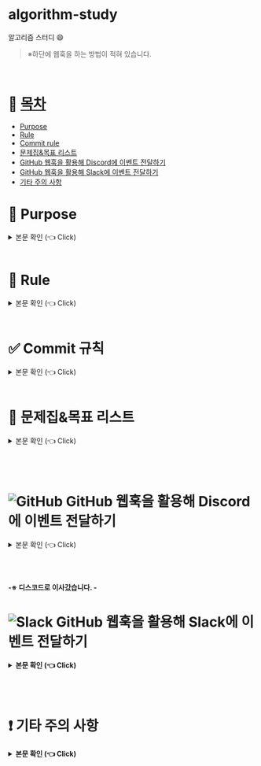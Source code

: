 # algorithm-study

알고리즘 스터디 :smile:

> ※하단에 웹훅을 하는 방법이 적혀 있습니다.

<br>



# 📝 [목차](#index) <a name = "index"></a>

- [Purpose](#purpose)
- [Rule](#rule)
- [Commit rule](#commit_rule)
- [문제집&목표 리스트](#workbook_list)
- [GitHub 웹훅을 활용해 Discord에 이벤트 전달하기](#g_webhook)
- [GitHub 웹훅을 활용해 Slack에 이벤트 전달하기](#s_webhook)
- [기타 주의 사항](#caution)

# :palm_tree: Purpose <a name = "purpose"></a>

<details>
   <summary> 본문 확인 (👈 Click)</summary>
<br />

   쉬운 문제라도 하루에 한 문제를 푸는 것을 목표로 합니다.<br>
   적어도 일주일에 한 문제는 풀도록 합시다.

   첫 번째, 규칙적으로 문제를 풀고 익숙해지는 것입니다.<br><br>
   두 번째, 궁극적으로 기업 코딩테스트를 통과 할 수 있는 역량을 가지기 위해서 하는 스터디 입니다.<br><br>
   세 번째, 우리는 아직 고급 자바에 익숙하지 않습니다. 따라서, 코딩 테스트를 푼 후에 우리가 배운 고급 자바 문법으로 리팩토링을 해보는 연습도 추가적으로 시도해 볼 수 있습니다.<br><br>
   
</details>

<br>

# :loudspeaker: Rule <a name = "rule"></a>

<details>
   <summary> 본문 확인 (👈 Click)</summary>
<br />

   0. 이 스터디는 강제사항이 아닙니다.<br>
   
       >  우리의 목표는 선택과 집중입니다.<br>
       >  알고리즘에 너무 많은 시간을 할애하지 않도록 합니다.
   

   2. 매일 본인이 풀고 싶은 문제를 선정해서 한 문제를 풀고 commit 하고, push 하도록 합니다.<br>
   
       >  스터디장이 고른 문제집을 반드시 풀 필요는 없습니다.<br>
       >  풀고 싶은 만큼 풀면 됩니다.<br>
       >  권장 사항은 일주일에 한 문제 이상은 의미있는 문제를 풀어보는 것입니다.<br>
   
   3. 가능하다면 시간을 정하고 풀어보도록 합니다.<br>

   4. 가급적 기업 코딩 테스트를 준비한다는 마음가짐으로 자동 완성을 최대한 쓰지 않고 공부 합니다.<br>

   5. 룰은 건의에 따라서 달라질 수 있습니다.<br>


<br><br>
   
</details>

<br>

# ✅ Commit 규칙 <a name = "commit_rule"></a>

<details>
   <summary> 본문 확인 (👈 Click)</summary>
<br />

   - commit 메시지: 어떤 문제를 풀었는지 표시 할 수 있도록 합니다.<br>
                    간단하게 p문제번호 로 하셔도 됩니다.<br>

   ```sh
   commit -m "[add]년도/월/일 p문제번호 -언어"
   ```

   ex)<br>
   <추가 - [add]><br>
   ```sh
   commit -m "[add]2024/06/14 p1000 -java"
   ```
   <수정 - [fix]><br>
   > 가급적 다 풀고 백준에 맞았다고 나오면 제풀하고,<br>
   > 만약, 풀리지 않았다면, 주석으로 풀리지 않은 파일임을 표시해주면 좋을 것 같습니다.<br>
   ```sh
   commit -m "[fix]2024/06/14 p1000 -java"
   ```

   <리팩토링 - [re]><br>
   > 리팩토링을 했으면 새로운 파일을 만들어서 _1 _2를 붙이고,<br>
   > 끝에 re를 표시해주면 좋을 것 같습니다.<br>
   ```sh
   commit -m "[re]2024/06/14 p1000_1 -java"
   ```
</details>


<br>

# :mountain_bicyclist: 문제집&목표 리스트 <a name = "workbook_list"></a>

<details>
   <summary> 본문 확인 (👈 Click)</summary>
<br />

   스터디 주소: https://www.acmicpc.net/group/workbook/21059<br>
   > 기타 공지 사항: https://www.acmicpc.net/group/board/view/21059/38409
   <br>

   > 문제집을 푸는 순서는 따로 없습니다.<br>
   > 다만, 솔브닥에서 클래스 1 ~ 4 클래스<br>
   > 프로그래머스에서 1 ~ 3 레벨을 풀 정도의 실력과<br>
   > 백준에서 기업 코테로 적합한 문제를 선정해서 푸는 것을 목표로 하고,<br>
   > 아직 코테가 어려운 분들은 쉬운 문제집 부터 시작하셔도 좋습니다.

   <br>

   - 바킹독<br>
       [출처]<br>
       레포: https://github.com/encrypted-def/basic-algo-lecture<br>
       문제집 : https://github.com/encrypted-def/basic-algo-lecture/blob/master/workbook.md<br>
       유트브 : https://www.youtube.com/@BaaaaaaaaaaaaaaaaaaaaarkingDog<br>
       > 참고 : 대회용 알고리즘도 다수 포함되어 있기 때문에 정렬 II 정도까지가 적당하지 않은가 합니다<br>
     
    
   - 솔브닥 클래스 1 ~ 4<br>

   - 프로그래머스 1 ~ 3 레벨<br>

   - 기업 코테 관련 인기 문제집<br>

   - 삼성 기출<br>
     > 삼성을 목표로 하는 사람들은 푸시길 바랍니다.

</details>

  <br><br>
  




#  ![GitHub](https://img.shields.io/badge/github-%23121011.svg?style=for-the-badge&logo=github&logoColor=white) GitHub 웹훅을 활용해 Discord에 이벤트 전달하기 <a name = "g_webhook"></a>

<details>
   <summary> 본문 확인 (👈 Click)</summary>
<br />

   #1.
   ![image](https://github.com/andle7/algorithm_study/assets/128995184/16de882e-97cd-46c3-b69a-f6366cf2b98e)
   > https://discord.com/api/webhooks/1251734903477899285/[보안사항/github<br>
   > ※ 슬랙과 다르게 디스코드 휍훅 주소는 뒤에 /github을 붙여줘야 합니다.<br>
   > 위의 웹훅 주소를 PayloadURL에 붙여넣으시면 됩니다.<br>
   > Content type은 application/json으로 변경하고 저장하시면 됩니다.<br>
   > 웹훅 주소를 유출 시킬 수 없기 때문에... 자세한 웹훅 주소는 스터디 장에게 문의하기

   <br><br>

   #2.
   ![image](https://github.com/andle7/algorithm_study/assets/128995184/b5badfed-346a-43ac-9de1-3eb985c0fbb9)
   > 바로 웹훅이 붙지 않아서 빨간색 느낌표가 들어가지만 commit을 하고 push하면 정상적으로 되는 것을 확인 할 수 있습니다.

   <br><br>

   #3
   ![image](https://github.com/andle7/algorithm_study/assets/128995184/507dc614-b5e1-4ea8-804b-bfcd32dd3dc3)
   > push를 할 때 마다 디스코드에 알림이 오게 됩니다.<br>
   > 이렇게 커밋 메세지를 보면 언제 어떤 문제를 어떤 언어로 풀었는지 바로 알 수 있습니다.

   <br><br>

   #4.
   ![image](https://github.com/andle7/algorithm_study/assets/128995184/eb2ec40c-5388-4fb4-aa98-8d4df29831ad)
   > 링크를 타고 들어가서 상대방의 코드를 보고 리뷰혹은 조언도 가능합니다.<br>

   <br><br>

   #5.
   ![image](https://github.com/andle7/algorithm_study/assets/128995184/d95ca2ef-1b3e-4398-a286-2451fd65d45f)
   > 정상적으로 commit하고  push하면 녹색 불이 붙은 것을 확인할 수 있습니다.

</details>

<b><br><br>


-※ 디스코드로 이사갔습니다. - <br>

# ![Slack](https://img.shields.io/badge/Slack-4A154B?style=for-the-badge&logo=slack&logoColor=white) GitHub 웹훅을 활용해 Slack에 이벤트 전달하기 <a name = "s_webhook"></a>

<details>
   <summary> 본문 확인 (👈 Click)</summary>
<br />

   #1.
   ![image](https://github.com/andle7/algorithm_study/assets/128995184/0c817931-33a8-443c-a191-b091e43195db)

   > https://hooks.slack.com/services/T075XEM0DGQ/B0783CJH1DZ/[보안사항]<br>
   > 위의 웹훅 주소를 PayloadURL에 붙여넣으시면 됩니다.<br>
   > 웹훅 주소를 유출 시킬 수 없기 때문에... 자세한 웹훅 주소는 스터디 장에게 문의하기

   <br><br>

   #2.
   ![image](https://github.com/andle7/algorithm_study/assets/128995184/db4068f5-23b8-4c37-8b2c-be0fae8057ba)

   > push를 할 때 마다 슬랙에 알림이 오게 됩니다.<br>
   > 이렇게 커밋 메세지를 보면 언제 어떤 문제를 어떤 언어로 풀었는지 바로 알 수 있습니다.

   <br><br>


   #3.

   ![image](https://github.com/andle7/algorithm_study/assets/128995184/99a79a57-ebb4-4642-ad04-8951d5431d6e)

   > 링크를 타고 들어가서 상대방의 코드를 보고 리뷰혹은 조언도 가능합니다.<br>

</details>


<br><br>

#  :exclamation: 기타 주의 사항 <a name = "caution"></a>

<details>
   <summary> 본문 확인 (👈 Click)</summary>
<br />

   > 이클립스를 사용시에 인코딩을 UTF-8로 설정하지 않으면, 깃헙에 커밋 시에 한글에 깨지는 문제가 있습니다.<br>
   > https://parkjye.tistory.com/35<br>
   > 링크를 참고하여서 UTF-8로 설정합시다.

</details>



